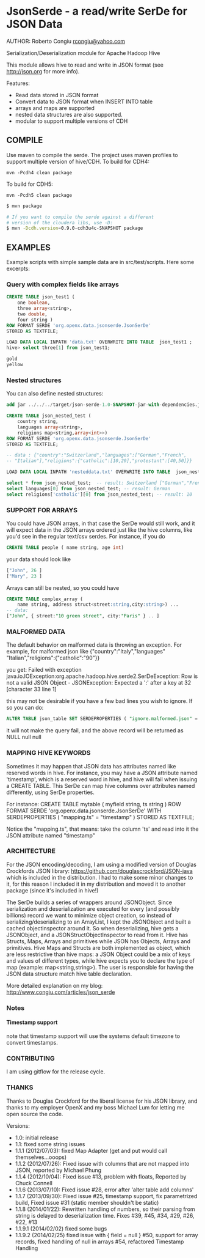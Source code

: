 JsonSerde - a read/write SerDe for JSON Data
================================================

AUTHOR: Roberto Congiu <rcongiu@yahoo.com>

Serialization/Deserialization module for Apache Hadoop Hive

This module allows hive to read and write in JSON format (see http://json.org for more info).

Features:
* Read data stored in JSON format
* Convert data to JSON format when INSERT INTO table
* arrays and maps are supported
* nested data structures are also supported. 
* modular to support multiple versions of CDH

COMPILE
---------

Use maven to compile the serde.
The project uses maven profiles to support multiple 
version of hive/CDH. 
To build for CDH4:

```
mvn -Pcdh4 clean package
```

To build for CDH5:
```
mvn -Pcdh5 clean package
```






```bash
$ mvn package

# If you want to compile the serde against a different 
# version of the cloudera libs, use -D:
$ mvn -Dcdh.version=0.9.0-cdh3u4c-SNAPSHOT package
```


EXAMPLES
------------

Example scripts with simple sample data are in src/test/scripts. Here some excerpts:

### Query with complex fields like arrays

```sql
CREATE TABLE json_test1 (
	one boolean,
	three array<string>,
	two double,
	four string )
ROW FORMAT SERDE 'org.openx.data.jsonserde.JsonSerDe'
STORED AS TEXTFILE;

LOAD DATA LOCAL INPATH 'data.txt' OVERWRITE INTO TABLE  json_test1 ;
hive> select three[1] from json_test1;

gold
yellow
```


### Nested structures

You can also define nested structures:

```sql
add jar ../../../target/json-serde-1.0-SNAPSHOT-jar-with-dependencies.jar;

CREATE TABLE json_nested_test (
	country string,
	languages array<string>,
	religions map<string,array<int>>)
ROW FORMAT SERDE 'org.openx.data.jsonserde.JsonSerDe'
STORED AS TEXTFILE;

-- data : {"country":"Switzerland","languages":["German","French",
-- "Italian"],"religions":{"catholic":[10,20],"protestant":[40,50]}}

LOAD DATA LOCAL INPATH 'nesteddata.txt' OVERWRITE INTO TABLE  json_nested_test ;

select * from json_nested_test;  -- result: Switzerland	["German","French","Italian"]	{"catholic":[10,20],"protestant":[40,50]}
select languages[0] from json_nested_test; -- result: German
select religions['catholic'][0] from json_nested_test; -- result: 10
```

### SUPPORT FOR ARRAYS
You could have JSON arrays, in that case the SerDe would still work, 
and it will expect data in the JSON arrays ordered just like the hive
columns, like you'd see in the regular text/csv serdes.
For instance, if you do
```sql
CREATE TABLE people ( name string, age int)
```
your data should look like
```javascript
["John", 26 ]
["Mary", 23 ]
```
Arrays can still be nested, so you could have
```sql
CREATE TABLE complex_array ( 
	name string, address struct<street:string,city:string>) ...
-- data:
["John", { street:"10 green street", city:"Paris" } .. ]
```


### MALFORMED DATA

The default behavior on malformed data is throwing an exception. 
For example, for malformed json like 
{"country":"Italy","languages" "Italian","religions":{"catholic":"90"}}

you get:
Failed with exception java.io.IOException:org.apache.hadoop.hive.serde2.SerDeException: Row is not a valid JSON Object - JSONException: Expected a ':' after a key at 32 [character 33 line 1]

this may not be desirable if you have a few bad lines you wish to ignore. If so you can do:
```sql
ALTER TABLE json_table SET SERDEPROPERTIES ( "ignore.malformed.json" = "true");
```

it will not make the query fail, and the above record will be returned as
NULL	null	null

### MAPPING HIVE KEYWORDS

Sometimes it may happen that JSON data has attributes named like reserved words in hive.
For instance, you may have a JSON attribute named 'timestamp', which is a reserved word 
in hive, and hive will fail when issuing a CREATE TABLE.
This SerDe can map hive columns over attributes named differently, using SerDe properties.

For instance:
CREATE TABLE mytable (
	myfield string,
        ts string ) ROW FORMAT SERDE 'org.openx.data.jsonserde.JsonSerDe'
WITH SERDEPROPERTIES ( "mapping.ts" = "timestamp" )
STORED AS TEXTFILE;

Notice the "mapping.ts", that means: take the column 'ts' and read into it the 
JSON attribute named "timestamp"


### ARCHITECTURE

For the JSON encoding/decoding, I am using a modified version of Douglas Crockfords JSON library:
https://github.com/douglascrockford/JSON-java
which is included in the distribution. I had to make some minor changes to it, for this reason
I included it in my distribution and moved it to another package (since it's included in hive!)

The SerDe builds a series of wrappers around JSONObject. Since serialization and deserialization
are executed for every (and possibly billions) record we want to minimize object creation, so
instead of serializing/deserializing to an ArrayList, I kept the JSONObject and built a cached
objectinspector around it. So when deserializing, hive gets a JSONObject, and a JSONStructObjectInspector
to read from it. Hive has Structs, Maps, Arrays and primitives while JSON has Objects, Arrays and primitives.
Hive Maps and Structs are both implemented as object, which are less restrictive than hive maps: 
a JSON Object could be a mix of keys and values of different types, while hive expects you to declare the 
type of map (example: map<string,string>). The user is responsible for having the JSON data structure 
match hive table declaration.

More detailed explanation on my blog:
http://www.congiu.com/articles/json_serde

### Notes

#### Timestamp support
note that timestamp support will use the systems default timezone
to convert timestamps.


### CONTRIBUTING

I am using gitflow for the release cycle.


### THANKS
 
Thanks to Douglas Crockford for the liberal license for his JSON library, and thanks to 
my employer OpenX and my boss Michael Lum for letting me open source the code.



Versions:
* 1.0: initial release
* 1.1: fixed some string issues
* 1.1.1 (2012/07/03): fixed Map Adapter (get and put would call themselves...ooops)
* 1.1.2 (2012/07/26): Fixed issue with columns that are not mapped into JSON, reported by Michael Phung
* 1.1.4 (2012/10/04): Fixed issue #13, problem with floats, Reported by Chuck Connell
* 1.1.6 (2013/07/10): Fixed issue #28, error after 'alter table add columns'
* 1.1.7 (2013/09/30): Fixed issue #25, timestamp support, fix parametrized build,
		    Fixed issue #31 (static member shouldn't be static)
* 1.1.8 (2014/01/22): Rewritten handling of numbers, so their parsing from string is delayed to 
                      deserialization time. Fixes #39, #45, #34, #29, #26, #22, #13
* 1.1.9.1 (2014/02/02) fixed some bugs
* 1.1.9.2 (2014/02/25)	fixed issue with { field = null }  #50,
		      	support for array records,
		      	fixed handling of null in arrays #54,
		      	refactored Timestamp Handling




